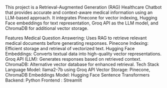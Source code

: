 This project is a Retrieval-Augmented Generation (RAG) Healthcare Chatbot that provides accurate and context-aware medical information using an LLM-based approach. It integrates Pinecone for vector indexing, Hugging Face embeddings for text representation, Groq API as the LLM model, and ChromaDB for additional vector storage.

Features
Medical Question Answering: Uses RAG to retrieve relevant medical documents before generating responses.
Pinecone Indexing: Efficient storage and retrieval of vectorized text.
Hugging Face Embeddings: Converts textual data into high-quality vector representations.
Groq API (LLM): Generates responses based on retrieved context.
ChromaDB: Alternative vector database for enhanced retrieval.
Tech Stack
Language Model: llama2-7b using Groq API
Vector Storage: Pinecone, ChromaDB
Embeddings Model: Hugging Face Sentence Transformers
Backend: Python 
Frontend : Streamlit
